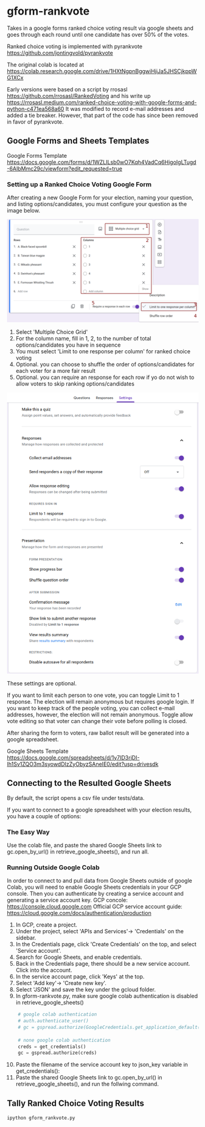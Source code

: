 # gform-rankvote
Takes in a google forms ranked choice voting result via google sheets and goes through each round until one candidate has over 50% of the votes.

Ranked choice voting is implemented with pyrankvote https://github.com/jontingvold/pyrankvote

The original colab is located at
    https://colab.research.google.com/drive/1HXtNgpnBggwiHjiJa5JHSCjkppWG1XCx

Early versions were based on a script by rrosasl https://github.com/rrosasl/RankedVoting
and his write up https://rrosasl.medium.com/ranked-choice-voting-with-google-forms-and-python-c471ea568a60
It was modified to record e-mail addresses and added a tie breaker. However, that part of the code has since been removed in favor of pyrankvote.

## Google Forms and Sheets Templates

Google Forms Template
https://docs.google.com/forms/d/1WZLILsb0wO7Kqh4VadCq6HigoIgLTugd-6AIbMmc29c/viewform?edit_requested=true

### Setting up a Ranked Choice Voting Google Form

After creating a new Google Form for your election, naming your question, and listing options/candidates,
you must configure your question as the image below.

![How to config Google Forms question for ranked choice voting](https://github.com/hansioux/gform-rankvote/blob/main/img/question_config.png)

1. Select 'Multiple Choice Grid'
2. For the column name, fill in 1, 2, to the number of total options/candidates you have in sequence
3. You must select 'Limit to one response per column' for ranked choice voting
4. Optional. you can choose to shuffle the order of options/candidates for each voter for a more fair result 
5. Optional. you can require an response for each row if yo do not wish to allow voters to skip ranking options/candidates

![How to config Google Forms settings](https://github.com/hansioux/gform-rankvote/blob/main/img/form_config.png)

These settings are optional.  

If you want to limit each person to one vote, you can toggle Limit to 1 response. The election will remain anonymous but requires google login.
If you want to keep track of the people voting, you can collect e-mail addresses, however, the election will not remain anonymous.
Toggle allow vote editing so that voter can change their vote before polling is closed.

After sharing the form to voters, raw ballot result will be generated into a google spreadsheet.

Google Sheets Template
https://docs.google.com/spreadsheets/d/1y7ID3rjDI-Ih1Sv1ZQO3m3syowdDIzZyObyzSAneIE0/edit?usp=drivesdk

## Connecting to the Resulted Google Sheets

By default, the script opens a csv file under tests/data.

If you want to connect to a google spreadsheet with your election results, you have a couple of options:

### The Easy Way

Use the colab file, and paste the shared Google Sheets link to gc.open_by_url() in retrieve_google_sheets(), and run all.

### Running Outside Google Colab

In order to connect to and pull data from Google Sheets outside of google Colab, you will need to enable Google Sheets credentials in your GCP console. 
Then you can authenticate by creating a service account and generating a service account key.
GCP concole: https://console.cloud.google.com
Official GCP service account guide: https://cloud.google.com/docs/authentication/production

1. In GCP, create a project.
2. Under the project, select 'APIs and Services'→ 'Credentials' on the sidebar.
3. In the Credentials page, click 'Create Credentials' on the top, and select 'Service account'.
4. Search for Google Sheets, and enable credentials.
5. Back in the Credentials page, there should be a new service account.  Click into the account.
6. In the service account page, click 'Keys' at the top.
7. Select 'Add key'→ 'Create new key'.
8. Select 'JSON' and save the key under the gcloud folder.
9. In gform-rankvote.py, make sure google colab authentication is disabled in retrieve_google_sheets()
```python
    # google colab authentication
    # auth.authenticate_user()
    # gc = gspread.authorize(GoogleCredentials.get_application_default())

    # none google colab authentication
    creds = get_credentials()
    gc = gspread.authorize(creds)
```
10. Paste the filename of the service account key to json_key variable in get_credentials():
11. Paste the shared Google Sheets link to gc.open_by_url() in retrieve_google_sheets(), and run the follwing command.


## Tally Ranked Choice Voting Results

```bash
ipython gform_rankvote.py 
```
